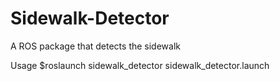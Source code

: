 # Sidewalk-Detector
A ROS package that detects the sidewalk

Usage
$roslaunch sidewalk_detector sidewalk_detector.launch
